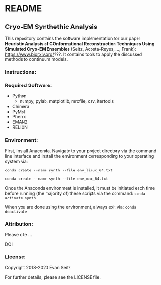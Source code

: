 # README
## Cryo-EM Synthethic Analysis

This repository contains the software implementation for our paper **Heuristic Analysis of COnformational Reconstruction Techniques Using Simulated Cryo-EM Ensembles** (Seitz, Acosta-Reyes, ..., Frank): https://www.biorxiv.org/???. It contains tools to apply the discussed methods to continuum models.

### Instructions:

### Required Software:
- Python
  - numpy, pylab, matplotlib, mrcfile, csv, itertools
- Chimera
- PyMol
- Phenix
- EMAN2
- RELION

### Environment:
First, install Anaconda. Navigate to your project directory via the command line interface and install the environment corresponding to your operating system via:

`conda create --name synth --file env_linux_64.txt`

`conda create --name synth --file env_mac_64.txt`

Once the Anaconda environment is installed, it must be initiated each time before running (the majority of) these scripts via the command: `conda activate synth`

When you are done using the environment, always exit via: `conda deactivate`

### Attribution:
Please cite ...

DOI


### License:
Copyright 2018-2020 Evan Seitz

For further details, please see the LICENSE file.
